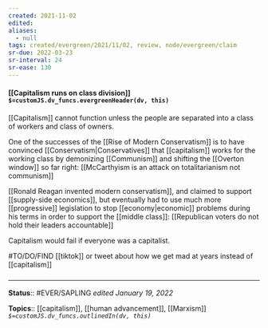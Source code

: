 ```yaml
---
created: 2021-11-02 
edited: 
aliases:
  - null
tags: created/evergreen/2021/11/02, review, node/evergreen/claim
sr-due: 2022-03-23
sr-interval: 24
sr-ease: 130
---
```


#### [[Capitalism runs on class division]] `$=customJS.dv_funcs.evergreenHeader(dv, this)`

[[Capitalism]] cannot function unless the people are separated into a class of workers and class of owners. 

One of the successes of the [[Rise of Modern Conservatism]] is to have convinced [[Conservatism|Conservatives]] that [[capitalism]] works for the working class by demonizing [[Communism]] and shifting the [[Overton window]] so far right: [[McCarthyism is an attack on totalitarianism not communism]] 

[[Ronald Reagan invented modern conservatism]], and claimed to support [[supply-side economics]], but eventually had to use much more [[progressive]] legislation to stop [[economy|economic]] problems during his terms in order to support the [[middle class]]: [[Republican voters do not hold their leaders accountable]]

Capitalism would fail if everyone was a capitalist. 

#TO/DO/FIND [[tiktok]] or tweet about how we get mad at years instead of [[capitalism]]

### <hr class="footnote"/>

**Status**:: #EVER/SAPLING 
*edited January 19, 2022*

**Topics**:: [[capitalism]], [[human advancement]], [[Marxism]]
*`$=customJS.dv_funcs.outlinedIn(dv, this)`*
